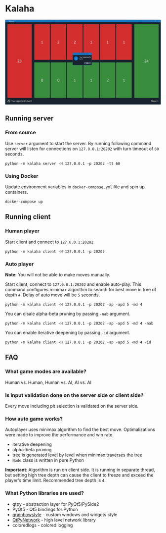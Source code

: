 # Kalaha

![Game window](images/image-1.jpg)

## Running server

### From source

Use `server` argument to start the server. By running following command 
server will listen for connections on `127.0.0.1:20202` with turn timeout of `60` seconds.
```shell
python -m kalaha server -H 127.0.0.1 -p 20202 -tt 60
```
### Using Docker
Update environment variables in `docker-compose.yml` file and spin up containers.
```shell
docker-compose up
```

## Running client

### Human player

Start client and connect to `127.0.0.1:20202`
```shell
python -m kalaha client -H 127.0.0.1 -p 20202
```

### Auto player
__Note:__ You will not be able to make moves manually.

Start client, connect to `127.0.0.1:20202` and enable auto-play.
This command configures minimax algorithm to search for best move in tree of depth `4`.
Delay of auto move will be `5` seconds.
```shell
python -m kalaha client -H 127.0.0.1 -p 20202 -ap -apd 5 -md 4
```
You can disale alpha-beta pruning by passing `-nab` argument.
```shell
python -m kalaha client -H 127.0.0.1 -p 20202 -ap -apd 5 -md 4 -nab
```
You can enable iterative deepening by passing `-id` argument.
```shell
python -m kalaha client -H 127.0.0.1 -p 20202 -ap -apd 5 -md 4 -id
```


## FAQ

### What game modes are available?
Human vs. Human, Human vs. AI, AI vs. AI

### Is input validation done on the server side or client side?
Every move including pit selection is validated on the server side.

### How auto game works?
Autoplayer uses minimax algorithm to find the best move. Optimalizations were made to improve the performance
and win rate.
- iterative deepening
- alpha-beta pruning
- tree is generated level by level when minimax traverses the tree
- `Node` class is written in pure Python

__Important__: Algorithm is run on client side. It is running in separate thread, 
but setting high tree depth can cause the client to freeze and exceed the player's time limit.
Recommended tree depth is `4`.

### What Python libraries are used?
- qtpy - abstraction layer for PyQt5/PySide2
- PyQt5 - Qt5 bindings for Python
- [qrainbowstyle](https://github.com/desty2k/QRainbowStyleSheet) - custom windows and widgets style
- [QtPyNetwork](https://github.com/desty2k/QtPyNetwork) - high level network library
- coloredlogs - colored logging
